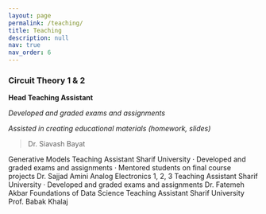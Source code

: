 ```yaml
---
layout: page
permalink: /teaching/
title: Teaching
description: null
nav: true
nav_order: 6
---
```

<h3>Circuit Theory 1 &amp; 2 </h3><p><strong>Head Teaching Assistant</strong> </p><p><em>Developed and graded exams and assignments </em></p><p><em>Assisted in creating educational materials (homework, slides)</em> </p><blockquote><p>Dr. Siavash Bayat </p></blockquote><p>Generative Models Teaching Assistant Sharif University · Developed and graded exams and assignments · Mentored students on final course projects Dr. Sajjad Amini Analog Electronics 1, 2, 3 Teaching Assistant Sharif University · Developed and graded exams and assignments Dr. Fatemeh Akbar Foundations of Data Science Teaching Assistant Sharif University Prof. Babak Khalaj</p>
